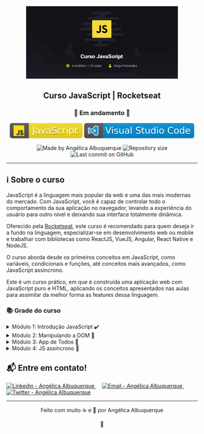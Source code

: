 <div align="center">
    <img src=".github\javascript.png" width="400"/>
</div>

<h2 align="center">Curso JavaScript | Rocketseat</h2>
<h3 align="center">🚧 Em andamento 🚧</h3>

<p align="center">
<img alt="badge javascript" src=".github\javascript.svg">
<img alt="badge vscode" src=".github\visual_studio_code.svg">
</p>

<p align="center">
<img alt="Made by Angélica Albuquerque" src="https://img.shields.io/badge/made%20by-Angélica Albuquerque-%20?color=efd92d">
<img alt="Repository size" src="https://img.shields.io/github/repo-size/angelicaalbuquerque/javascript_rocketseat?color=efd92d">
<img alt="Last commit on GitHub" src="https://img.shields.io/github/last-commit/angelicaalbuquerque/javascript_rocketseat?color=efd92d">
</p>

---

## ℹ️ Sobre o curso

<p>JavaScript é a linguagem mais popular da web e uma das mais modernas do mercado. Com JavaScript, você é capaz de controlar todo o comportamento da sua aplicação no navegador, levando a experiência do usuário para outro nível e deixando sua interface totalmente dinâmica.</p>
<p>
Oferecido pela <a href="https://rocketseat.com.br/" target="_blank">Rocketseat</a>, este curso é recomendado para quem deseja ir a fundo na linguagem, especializar-se em desenvolvimento web ou mobile e trabalhar com bibliotecas como ReactJS, VueJS, Angular, React Native e NodeJS.
</p>

<p>
O curso aborda desde os primeiros conceitos em JavaScript, como variáveis, condicionais e funções, até conceitos mais avançados, como JavaScript assíncrono.
</p>

<p>
Este é um curso prático, em que é construída uma aplicação web com JavaScript puro e HTML, aplicando os conceitos apresentados nas aulas para assimilar da melhor forma as features dessa linguagem.
</p>

### 📚 Grade do curso

<details>
  <summary>Módulo 1: Introdução JavaScript ✔️</summary>

- Introdução
- Configurando ambiente
- Variáveis e dados
- Operações matemáticas
- Funções
- Condicionais
- Operadores lógicos
- Condição ternária
- Estruturas de repetição
- Intervalo e timeout
- Desafio
</details>

<details>
  <summary>Módulo 2: Manipulando a DOM 🚧</summary>

- Eventos inline
- Trabalhando com a DOM
- Lidando com elementos
- Alterando estilos
- Desafio
</details>

<details>
  <summary>Módulo 3: App de Todos 🚧</summary>

- Estrutura do app
- Iniciando aplicação
- Renderizando Todos
- Criando Todos
- Excluindo Todos
- Salvando no storage
</details>

<details>
  <summary>Módulo 4: JS assíncrono 🚧</summary>

- Requisições AJAX
- Promises
- Utilizando Axios
- Desafio
</details>

## 📬 Entre em contato!

<div align="left">
  <a href="https://www.linkedin.com/in/angelica-albuquerque/" target="_blank" >
    <img alt="Linkedin - Angélica Albuquerque" src="https://img.shields.io/badge/Linkedin--%23F8952D?style=social&logo=linkedin">
  </a>&nbsp;&nbsp;&nbsp;

  <a href="mailto:angelica.o.albuquerque@gmail.com" target="_blank" >
    <img alt="Email - Angélica Albuquerque" src="https://img.shields.io/badge/Email--%23F8952D?style=social&logo=gmail">
  </a>&nbsp;&nbsp;&nbsp;

  <a href="https://twitter.com/angelica_oa/" target="_blank">
    <img alt="Twitter - Angélica Albuquerque" src="https://img.shields.io/twitter/url?label=Twitter&style=social&url=https%3A%2F%2Ftwitter.com%2Fangelica_oa">
  </a>
</div>

---

<p align="center">
Feito com muito ☕ e 🖤 por Angélica Albuquerque
</p>

<p align="center">
👋 
</p>

